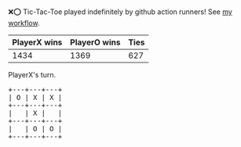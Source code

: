:x::o: Tic-Tac-Toe played indefinitely by github action runners! See [my workflow](.github/workflows/play.yaml).

|PlayerX wins|PlayerO wins|Ties|
|-|-|-|
|1434|1369|627|

PlayerX's turn.

<pre>
+---+---+---+
| O | X | X |
+---+---+---+
|   | X |   |
+---+---+---+
|   | O | O |
+---+---+---+
</pre>